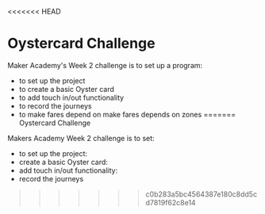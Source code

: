 <<<<<<< HEAD
# Oystercard Challenge #

Maker Academy's Week 2 challenge is to set up a program:
- to set up the project
- to create a basic Oyster card
- to add touch in/out functionality
- to record the journeys
- to make fares depend on make fares depends on zones
=======
Oystercard Challenge

Makers Academy Week 2 challenge is to set:
 - to set up the project:
 - create a basic Oyster card:
 - add touch in/out functionality:
 - record the journeys
>>>>>>> c0b283a5bc4564387e180c8dd5cd7819f62c8e14
